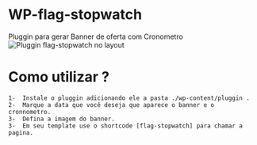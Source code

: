 # WP-flag-stopwatch

Pluggin para gerar Banner de oferta com Cronometro
![Pluggin flag-stopwatch no layout](https://github.com/oguhpereira/flag-stopwatch/blob/master/assets/icon.png)
# Como utilizar ?

	1-	Instale o pluggin adicionando ele a pasta ./wp-content/pluggin .
	2- 	Marque a data que você deseja que aparece o banner e o cronnometro.
	3-	Defina a imagem do banner.
	3-	Em seu template use o shortcode [flag-stopwatch] para chamar a pagina.
